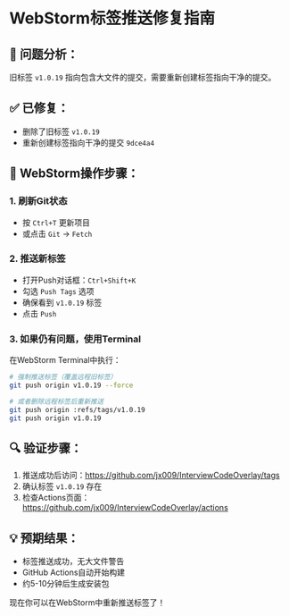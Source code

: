 # WebStorm标签推送修复指南

## 🚨 问题分析：
旧标签 `v1.0.19` 指向包含大文件的提交，需要重新创建标签指向干净的提交。

## ✅ 已修复：
- 删除了旧标签 `v1.0.19`
- 重新创建标签指向干净的提交 `9dce4a4`

## 🚀 WebStorm操作步骤：

### 1. 刷新Git状态
- 按 `Ctrl+T` 更新项目
- 或点击 `Git` → `Fetch`

### 2. 推送新标签
- 打开Push对话框：`Ctrl+Shift+K`
- 勾选 `Push Tags` 选项
- 确保看到 `v1.0.19` 标签
- 点击 `Push`

### 3. 如果仍有问题，使用Terminal
在WebStorm Terminal中执行：
```bash
# 强制推送标签（覆盖远程旧标签）
git push origin v1.0.19 --force

# 或者删除远程标签后重新推送
git push origin :refs/tags/v1.0.19
git push origin v1.0.19
```

## 🔍 验证步骤：
1. 推送成功后访问：https://github.com/jx009/InterviewCodeOverlay/tags
2. 确认标签 `v1.0.19` 存在
3. 检查Actions页面：https://github.com/jx009/InterviewCodeOverlay/actions

## 💡 预期结果：
- 标签推送成功，无大文件警告
- GitHub Actions自动开始构建
- 约5-10分钟后生成安装包

现在你可以在WebStorm中重新推送标签了！